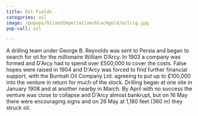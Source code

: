 ```yaml
---
title: Oil Fields
categories: oil
image: /popups/OilandImperialism/blackgold/oilrig.jpg
pop-call: oil

---
```


A drilling team under George B. Reynolds was sent to Persia and began to search for oil for the millionaire William D’Arcy. In 1903 a company was formed and D'Arcy had to spend over £500,000 to cover the costs. False hopes were raised in 1904 and D'Arcy was forced to find further financial support, with the Burmah Oil Company Ltd. agreeing to put up to £100,000 into the venture in return for much of the stock. Drilling began at one site in January 1908 and at another nearby in March. By April with no success the venture was close to collapse and D'Arcy almost bankrupt, but on 16 May there were encouraging signs and on 26 May at 1,180 feet (360 m) they struck oil.



